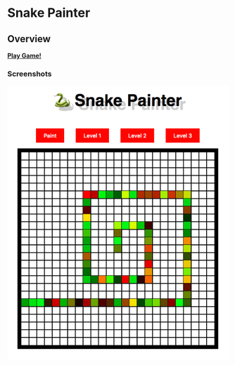 # Snake Painter

## Overview

[**Play Game!**](https://anastassia-b.github.io/snake-painter)

### Screenshots


![Snake Painter](/assets/snake-painter-1.png)
